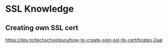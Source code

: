# SSL Knowledge
## Creating own SSL cert
https://dev.to/techschoolguru/how-to-create-sign-ssl-tls-certificates-2aai
